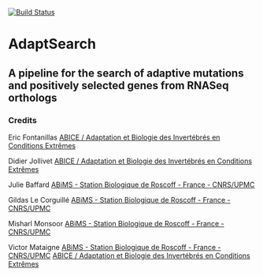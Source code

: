[![Build Status](https://travis-ci.org/Mataivic/adaptsearch.svg?branch=master)](https://travis-ci.org/Mataivic/adaptsearch)

# AdaptSearch

## A pipeline for the search of adaptive mutations and positively selected genes from RNASeq orthologs

### Credits
Eric Fontanillas
[ABICE / Adaptation et Biologie des Invertébrés en Conditions Extrêmes](http://www.sb-roscoff.fr/fr/abice-adaptation-et-biologie-des-invertebres-en-conditions-extremes)

Didier Jollivet
[ABICE / Adaptation et Biologie des Invertébrés en Conditions Extrêmes](http://www.sb-roscoff.fr/fr/abice-adaptation-et-biologie-des-invertebres-en-conditions-extremes)

Julie Baffard
[ABiMS - Station Biologique de Roscoff - France - CNRS/UPMC](http://abims.sb-roscoff.fr/)

Gildas Le Corguillé
[ABiMS - Station Biologique de Roscoff - France - CNRS/UPMC](http://abims.sb-roscoff.fr/)

Misharl Monsoor
[ABiMS - Station Biologique de Roscoff - France - CNRS/UPMC](http://abims.sb-roscoff.fr/)

Victor Mataigne
[ABiMS - Station Biologique de Roscoff - France - CNRS/UPMC](http://abims.sb-roscoff.fr/)
[ABICE / Adaptation et Biologie des Invertébrés en Conditions Extrêmes](http://www.sb-roscoff.fr/fr/abice-adaptation-et-biologie-des-invertebres-en-conditions-extremes)

